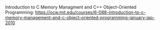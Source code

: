 Introduction to C Memory Managment and C++ Object-Oriented Programming: https://ocw.mit.edu/courses/6-088-introduction-to-c-memory-management-and-c-object-oriented-programming-january-iap-2010